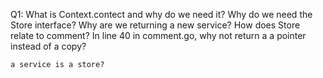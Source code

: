 Q1: 
    What is Context.contect and why do we need it?
    Why do we need the Store interface? 
    Why are we returning a new service? 
    How does Store relate to comment? 
    In line 40 in comment.go, why not return a a pointer instead of a copy? 

    a service is a store? 